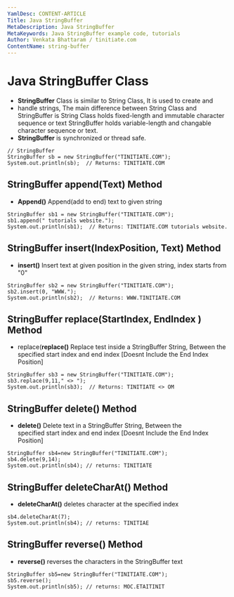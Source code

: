 ```yaml
---
YamlDesc: CONTENT-ARTICLE
Title: Java StringBuffer
MetaDescription: Java StringBuffer
MetaKeywords: Java StringBuffer example code, tutorials
Author: Venkata Bhattaram / tinitiate.com
ContentName: string-buffer
---
```


# Java StringBuffer Class
* **StringBuffer** Class is similar to String Class, It is used to create and 
* handle strings, The main difference between String Class and StringBuffer is 
  String Class holds fixed-length and immutable character sequence or text
  StringBuffer holds variable-length and changable character sequence or text.
* **StringBuffer** is synchronized or thread safe.
```
// StringBuffer
StringBuffer sb = new StringBuffer("TINITIATE.COM");
System.out.println(sb);  // Returns: TINITIATE.COM
```


## StringBuffer append(Text) Method
* **Append()** Append(add to end) text to given string
```
StringBuffer sb1 = new StringBuffer("TINITIATE.COM");
sb1.append(" tutorials website.");
System.out.println(sb1);  // Returns: TINITIATE.COM tutorials website.
```


## StringBuffer insert(IndexPosition, Text) Method
* **insert()** Insert text at given position in the given string,
 index starts from "0"
```
StringBuffer sb2 = new StringBuffer("TINITIATE.COM");
sb2.insert(0, "WWW.");
System.out.println(sb2);  // Returns: WWW.TINITIATE.COM
```


## StringBuffer replace(StartIndex, EndIndex ) Method
* replace(**replace()** Replace test inside a StringBuffer String, 
  Between the specified start index and end index 
  [Doesnt Include the End Index Position]
```
StringBuffer sb3 = new StringBuffer("TINITIATE.COM");
sb3.replace(9,11," <> ");
System.out.println(sb3);  // Returns: TINITIATE <> OM
```


## StringBuffer delete() Method
* **delete()** Delete text in a StringBuffer String, Between the  
 specified start index and end index [Doesnt Include the End Index Position]
```
StringBuffer sb4=new StringBuffer("TINITIATE.COM");
sb4.delete(9,14);
System.out.println(sb4); // returns: TINITIATE
```


## StringBuffer deleteCharAt() Method
* **deleteCharAt()** deletes character at the specified index
```
sb4.deleteCharAt(7);
System.out.println(sb4); // returns: TINITIAE
```


## StringBuffer reverse() Method
* **reverse()** reverses the characters in the StringBuffer text
```
StringBuffer sb5=new StringBuffer("TINITIATE.COM");
sb5.reverse();
System.out.println(sb5); // returns: MOC.ETAITINIT
```
